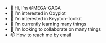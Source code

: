 - 👋 Hi, I’m @MEGA-GAGA
- 👀 I’m interested in Oxyplot
- 👀 I’m interested in Krypton-Toolkit
- 🌱 I’m currently learning many things
- 💞️ I’m looking to collaborate on many things
- 📫 How to reach me by email

<!---
MEGA-GAGA/MEGA-GAGA is a ✨ special ✨ repository because its `README.md` (this file) appears on your GitHub profile.
You can click the Preview link to take a look at your changes.
--->
